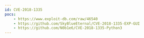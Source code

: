 ```yaml
---
id: CVE-2018-1335
pocs: 
    - https://www.exploit-db.com/raw/46540
    - https://github.com/SkyBlueEternal/CVE-2018-1335-EXP-GUI
    - https://github.com/N0b1e6/CVE-2018-1335-Python3
---
```

